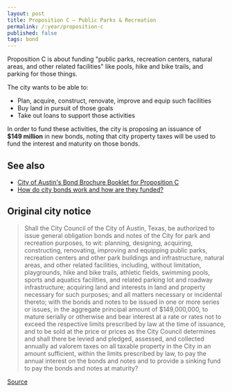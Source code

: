 ```yaml
---
layout: post
title: Proposition C – Public Parks & Recreation
permalink: /:year/proposition-c
published: false
tags: bond
---
```


Proposition C is about funding "public parks, recreation centers, natural areas,
and other related facilities" like pools, hike and bike trails, and parking for
those things.

The city wants to be able to:

* Plan, acquire, construct, renovate, improve and equip such facilities
* Buy land in pursuit of those goals
* Take out loans to support those activities

In order to fund these activities, the city is proposing an issuance
of <nobr><strong>$149 million</strong></nobr> in new bonds, noting that city
property taxes will be used to fund the interest and maturity on those bonds.

## See also

* [City of Austin's Bond Brochure Booklet for Proposition C](http://www.austintexas.gov/sites/default/files/files/Finance/CFO/2018-Bond/Prop_C_Parks_and_Recreation.pdf)
* [How do city bonds work and how are they funded?](/learn/municipal-bonds/)

## Original city notice

> Shall the City Council of the City of Austin, Texas, be authorized to issue
> general obligation bonds and notes of the City for park and recreation
> purposes, to wit: planning, designing, acquiring, constructing, renovating,
> improving and equipping public parks, recreation centers and other park
> buildings and infrastructure, natural areas, and other related facilities,
> including, without limitation, playgrounds, hike and bike trails, athletic
> fields, swimming pools, sports and aquatics facilities, and related parking
> lot and roadway infrastructure; acquiring land and interests in land and
> property necessary for such purposes; and all matters necessary or incidental
> thereto; with the bonds and notes to be issued in one or more series or
> issues, in the aggregate principal amount of $149,000,000, to mature serially
> or otherwise and bear interest at a rate or rates not to exceed the respective
> limits prescribed by law at the time of issuance, and to be sold at the price
> or prices as the City Council determines and shall there be levied and
> pledged, assessed, and collected annually ad valorem taxes on all taxable
> property in the City in an amount sufficient, within the limits prescribed by
> law, to pay the annual interest on the bonds and notes and to provide a
> sinking fund to pay the bonds and notes at maturity?

<p class="source"><a href="https://www.austintexas.gov/edims/document.cfm?id=307013">Source</a></p>
